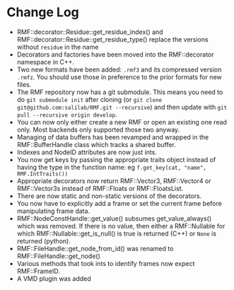 # Change Log #
- RMF::decorator::Residue::get_residue_index() and
	RMF::decorator::Residue::get_residue_type() replace the versions
	without `residue` in the name
- Decorators and factories have been moved into the RMF::decorator namespace in C++.
- Two new formats have been added: `.rmf3` and its compressed version
	`.rmfz`. You should use those in preference to the prior formats
	for new files.
- The RMF repository now has a git submodule. This means you need to do
	`git submodule init` after cloning (or `git clone
	git@github.com:salilab/RMF.git --recursive`) and then update with
	`git pull --recursive origin develop`.
- You can now only either create a new RMF or open an existing one read
	only. Most backends only supported those two anyway.
- Managing of data buffers has been revamped and wrapped in the
	RMF::BufferHandle class which tracks a shared buffer.
- Indexes and NodeID attributes are now just ints.
- You now get keys by passing the appropriate traits object instead of
	having the type in the function name: eg `f.get_key(cat, "name", RMF.IntTraits())`
- Appropriate decorators now return RMF::Vector3, RMF::Vector4 or
	RMF::Vector3s instead of RMF::Floats or RMF::FloatsList.
- There are now static and non-static versions of the decorators.
- You now have to explicitly add a frame or set the current frame before
	manipulating frame data.
- RMF::NodeConstHandle::get_value() subsumes get_value_always() which was
	removed. If there is no value, then either a RMF::Nullable for
	which RMF::Nullable::get_is_null() is true is returned (C++) or
	`None` is returned (python).
- RMF::FileHandle::get_node_from_id() was renamed to
	RMF::FileHandle::get_node()
- Various methods that took ints to identify frames now expect RMF::FrameID.
- A VMD plugin was added
